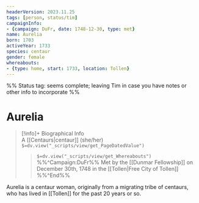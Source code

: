 ```yaml
---
headerVersion: 2023.11.25
tags: [person, status/tim]
campaignInfo:
- {campaign: DuFr, date: 1748-12-30, type: met}
name: Aurelia
born: 1703
activeYear: 1733
species: centaur
gender: female
whereabouts:
- {type: home, start: 1733, location: Tollen}
---
```

%% Status tag: seems complete; leaving Tim in case you have notes or other info to incorporate %%
# Aurelia
>[!info]+ Biographical Info  
> A [[Centaurs|centaur]] (she/her)  
> `$=dv.view("_scripts/view/get_PageDatedValue")`  
>> `$=dv.view("_scripts/view/get_Whereabouts")`  
>> %%^Campaign:DuFr%% Met by the [[Dunmar Fellowship]] on December 30th, 1748 in the [[Tollen|Free City of Tollen]] %%^End%%

Aurelia is a centaur woman, originally from a migrating tribe of centaurs, who has lived in [[Tollen]] for the past 20 years or so. 
